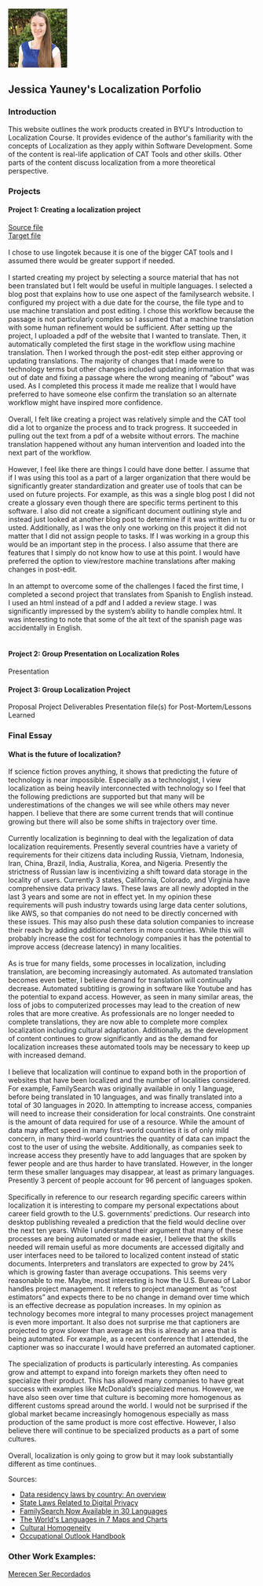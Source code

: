 ![alt text](https://github.com/jessica-yauney/localization-portfolio/blob/main/67326701.png)
## Jessica Yauney's Localization Porfolio
### Introduction

This website outlines the work products created in BYU's Introduction to Localization Course. It provides evidence of the author's familiarity with the concepts of Localization as they apply within Software Development. Some of the content is real-life application of CAT Tools and other skills. Other parts of the content discuss localization from a more theoretical perspective.
 
### Projects
#### Project 1: Creating a localization project

[Source file](https://github.com/jessica-yauney/localization-portfolio/blob/main/Source%20File.html)<br/>
[Target file](https://github.com/jessica-yauney/localization-portfolio/blob/main/Target%20File.html)<br/><br/>
I chose to use lingotek because it is one of the bigger CAT tools and I assumed there would be greater support if needed.<br/><br/>
I started creating my project by selecting a source material that has not been translated but I felt would be useful in multiple languages. I selected a blog post that explains how to use one aspect of the familysearch website. I configured my project with a due date for the course, the file type and to use machine translation and post editing. I chose this workflow because the passage is not particularly complex so I assumed that a machine translation with some human refinement would be sufficient. After setting up the project, I uploaded a pdf of the website that I wanted to translate. Then, it automatically completed the first stage in the workflow using machine translation. Then I worked through the post-edit step either approving or updating translations. The majority of changes that I made were to technology terms but other changes included updating information that was out of date and fixing a passage where the wrong meaning of “about” was used. As I completed this process it made me realize that I would have preferred to have someone else confirm the translation so an alternate workflow might have inspired more confidence.<br/><br/>
Overall, I felt like creating a project was relatively simple and the CAT tool did a lot to organize the process and to track progress. It succeeded in pulling out the text from a pdf of a website without errors. The machine translation happened without any human intervention and loaded into the next part of the workflow.<br/><br/>
However, I feel like there are things I could have done better. I assume that if I was using this tool as a part of a larger organization that there would be significantly greater standardization and greater use of tools that can be used on future projects. For example, as this was a single blog post I did not create a glossary even though there are specific terms pertinent to this software. I also did not create a significant document outlining style and instead just looked at another blog post to determine if it was written in tu or usted. Additionally, as I was the only one working on this project it did not matter that I did not assign people to tasks. If I was working in a group this would be an important step in the process. I also assume that there are features that I simply do not know how to use at this point. I would have preferred the option to view/restore machine translations after making changes in post-edit.<br/><br/>
In an attempt to overcome some of the challenges I faced the first time, I completed a second project that translates from Spanish to English instead. I used an html instead of a pdf and I added a review stage. I was significantly impressed by the system’s ability to handle complex html. It was interesting to note that some of the alt text of the spanish page was accidentally in English.<br/><br/>

#### Project 2: Group Presentation on Localization Roles

Presentation
#### Project 3: Group Localization Project

Proposal
Project Deliverables
Presentation file(s) for Post-Mortem/Lessons Learned
### Final Essay
#### What is the future of localization?

If science fiction proves anything, it shows that predicting the future of technology is near impossible. Especially as a technologist, I view localization as being heavily interconnected with technology so I feel that the following predictions are supported but that many will be underestimations of the changes we will see while others may never happen. I believe that there are some current trends that will continue growing but there will also be some shifts in trajectory over time.
<br/><br/>
Currently localization is beginning to deal with the legalization of data localization requirements. Presently several countries have a variety of requirements for their citizens data including Russia, Vietnam, Indonesia, Iran, China, Brazil, India, Australia, Korea, and Nigeria. Presently the strictness of Russian law is incentivizing a shift toward data storage in the locality of users. Currently 3 states, California, Colorado, and Virginia have comprehensive data privacy laws. These laws are all newly adopted in the last 3 years and some are not in effect yet. In my opinion these requirements will push industry towards using large data center solutions, like AWS, so that companies do not need to be directly concerned with these issues. This may also push these data solution companies to increase their reach by adding additional centers in more countries. While this will probably increase the cost for technology companies it has the potential to improve access (decrease latency) in many localities.
<br/><br/>
As is true for many fields, some processes in localization, including translation, are becoming increasingly automated. As automated translation becomes even better, I believe demand for translation will continually decrease. Automated subtitling is growing in software like Youtube and has the potential to expand access. However, as seen in many similar areas, the loss of jobs to computerized processes may lead to the creation of new roles that are more creative. As professionals are no longer needed to complete translations, they are now able to complete more complex localization including cultural adaptation. Additionally, as the development of content continues to grow significantly and as the demand for localization increases these automated tools may be necessary to keep up with increased demand.
<br/><br/>
I believe that localization will continue to expand both in the proportion of websites that have been localized and the number of localities considered. For example, FamilySearch was originally available in only 1 language, before being translated in 10 languages, and was finally translated into a total of 30 languages in 2020. In attempting to increase access, companies will need to increase their consideration for local constraints. One constraint is the amount of data required for use of a resource. While the amount of data may affect speed in many first-world countries it is of only mild concern, in many third-world countries the quantity of data can impact the cost to the user of using the website. Additionally, as companies seek to increase access they presently have to add languages that are spoken by fewer people and are thus harder to have translated. However, in the longer term these smaller languages may disappear, at least as primary languages. Presently 3 percent of people account for 96 percent of languages spoken.
<br/><br/>
Specifically in reference to our research regarding specific careers within localization it is interesting to compare my personal expectations about career field growth to the U.S. governments’ predictions. Our research into desktop publishing revealed a prediction that the field would decline over the next ten years. While I understand their argument that many of these processes are being automated or made easier, I believe that the skills needed will remain useful as more documents are accessed digitally and user interfaces need to be tailored to localized content instead of static documents. Interpreters and translators are expected to grow by 24% which is growing faster than average occupations. This seems very reasonable to me. Maybe, most interesting is how the U.S. Bureau of Labor handles project management. It refers to project management as “cost estimators” and expects there to be no change in demand over time which is an effective decrease as population increases. In my opinion as technology becomes more integral to many processes project management is even more important. It also does not surprise me that captioners are projected to grow slower than average as this is already an area that is being automated. For example, as a recent conference that I attended, the captioner was so inaccurate I would have preferred an automated captioner.
<br/><br/>
The specialization of products is particularly interesting. As companies grow and attempt to expand into foreign markets they often need to specialize their product. This has allowed many companies to have great success with examples like McDonald’s specialized menus. However, we have also seen over time that culture is becoming more homogenous as different customs spread around the world. I would not be surprised if the global market became increasingly homogenous especially as mass production of the same product is more cost effective. However, I also believe there will continue to be specialized products as a part of some cultures.
<br/><br/>
Overall, localization is only going to grow but it may look substantially different as time continues.
<br/>

Sources:
* [Data residency laws by country: An overview](https://incountry.com/blog/data-residency-laws-by-country-overview/)
* [State Laws Related to Digital Privacy](https://www.ncsl.org/research/telecommunications-and-information-technology/state-laws-related-to-internet-privacy.aspx)
* [FamilySearch Now Available in 30 Languages](https://media.familysearch.org/familysearch-now-available-in-30-languages/)
* [The World's Languages in 7 Maps and Charts](https://www.washingtonpost.com/news/worldviews/wp/2015/04/23/the-worlds-languages-in-7-maps-and-charts/)
* [Cultural Homogeneity](https://www.sciencedirect.com/topics/social-sciences/cultural-homogeneity)
* [Occupational Outlook Handbook](https://www.bls.gov/ooh/office-and-administrative-support/desktop-publishers.htm)


### Other Work Examples:
[Merecen Ser Recordados](https://www.familysearch.org/latam/merecen-ser-recordados)
